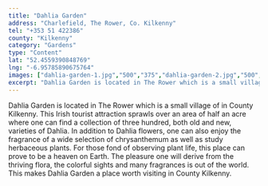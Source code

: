 ```yaml
---
title: "Dahlia Garden"
address: "Charlefield, The Rower, Co. Kilkenny"
tel: "+353 51 422386"
county: "Kilkenny"
category: "Gardens"
type: "Content"
lat: "52.4559390848769"
lng: "-6.95785890675764"
images: ["dahlia-garden-1.jpg","500","375","dahlia-garden-2.jpg","500","332","dahlia-garden-3.jpg","500","375","dahlia-garden-4.jpg","500","333","dahlia-garden-5.jpg","340","270","dahlia-garden-6.jpg","350","470","dahlia-garden-7.jpg","300","225","dahlia-garden-8.jpg","500","375","dahlia-garden-9.jpg","500","302"]
excerpt: "Dahlia Garden is located in The Rower which is a small village of in County Kilkenny. This Irish tourist attraction sprawls over an area of half an ac..."
---
```

<p>Dahlia Garden is located in The Rower which is a small village of in County Kilkenny. This Irish tourist attraction sprawls over an area of half an acre where one can find a collection of three hundred, both old and new, varieties of Dahlia. In addition to Dahlia flowers, one can also enjoy the fragrance of a wide selection of chrysanthemum as well as study herbaceous plants. For those fond of observing plant life, this place can prove to be a heaven on Earth. The pleasure one will derive from the thriving flora, the colorful sights and many fragrances is out of the world. This makes Dahlia Garden a place worth visiting in County Kilkenny. </p>